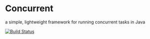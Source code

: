 Concurrent
==========

a simple, lightweight framework for running concurrent tasks in Java

[![Build Status](https://travis-ci.org/onehilltech/concurrent-java.svg?branch=master)](https://travis-ci.org/onehilltech/concurrent-java)

